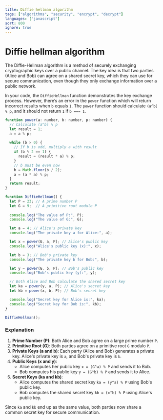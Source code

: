 ```yaml
---
title: Diffie hellman algorithm
tags: ["algorithms", "security", "encrypt", "decrypt"]
languages: ["javascript"]
sort: 800
ignore: true
---
```


# Diffie hellman algorithm

The Diffie-Hellman algorithm is a method of securely exchanging cryptographic keys over a public channel. The key idea is that two parties (Alice and Bob) can agree on a shared secret key, which they can use for secure communication, even though they only exchange information over a public network.

In your code, the `DiffieHellman` function demonstrates the key exchange process. However, there’s an error in the `power` function which will return incorrect results when `b` equals `1`. The `power` function should calculate `(a^b) % p`, and it should not return `1` if `b === 1`.

```javascript
function power(a: number, b: number, p: number) {
  // Calculate (a^b) % p
  let result = 1;
  a = a % p;
  
  while (b > 0) {
    // If b is odd, multiply a with result
    if (b % 2 == 1) {
      result = (result * a) % p;
    }
    // b must be even now
    b = Math.floor(b / 2);
    a = (a * a) % p;
  }
  return result;
}

function DiffieHellman() {
  let P = 23; // A prime number P
  let G = 9;  // A primitive root modulo P
  
  console.log("The value of P:", P);
  console.log("The value of G:", G);

  let a = 4; // Alice's private key
  console.log("The private key a for Alice:", a);

  let x = power(G, a, P); // Alice's public key
  console.log("Alice's public key (x):", x);

  let b = 3; // Bob's private key
  console.log("The private key b for Bob:", b);

  let y = power(G, b, P); // Bob's public key
  console.log("Bob's public key (y):", y);

  // Both Alice and Bob calculate the shared secret key
  let ka = power(y, a, P); // Alice's secret key
  let kb = power(x, b, P); // Bob's secret key

  console.log("Secret key for Alice is:", ka);
  console.log("Secret key for Bob is:", kb);
}

DiffieHellman();
```

### Explanation
1. **Prime Number (P)**: Both Alice and Bob agree on a large prime number `P`.
2. **Primitive Root (G)**: Both parties agree on a primitive root `G` modulo `P`.
3. **Private Keys (a and b)**: Each party (Alice and Bob) generates a private key. Alice's private key is `a`, and Bob's private key is `b`.
4. **Public Keys (x and y)**:
   - Alice computes her public key `x = (G^a) % P` and sends it to Bob.
   - Bob computes his public key `y = (G^b) % P` and sends it to Alice.
5. **Secret Keys (ka and kb)**:
   - Alice computes the shared secret key `ka = (y^a) % P` using Bob's public key.
   - Bob computes the shared secret key `kb = (x^b) % P` using Alice's public key.
   
Since `ka` and `kb` end up as the same value, both parties now share a common secret key for secure communication.